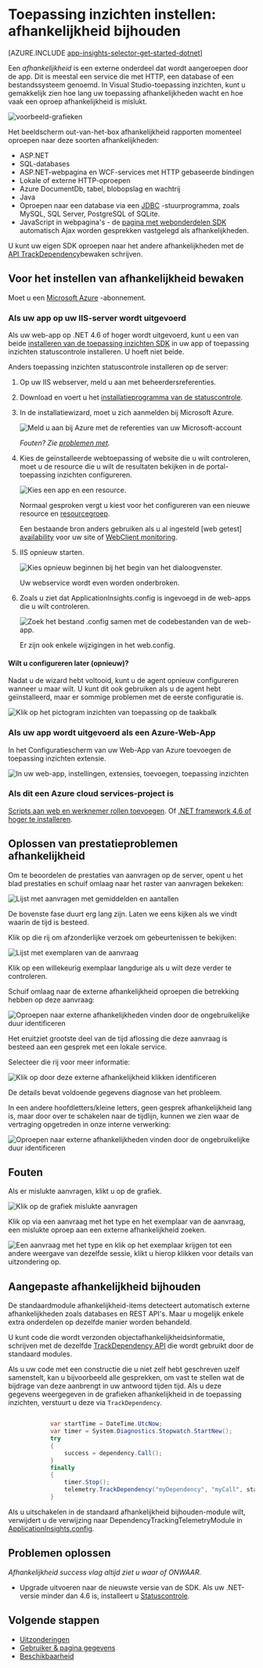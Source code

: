 <properties 
    pageTitle="Afhankelijkheid bijhouden in de toepassing inzichten" 
    description="Gebruik, beschikbaarheid en prestaties van uw on-premises implementatie of Microsoft Azure-webtoepassing met toepassing inzichten analyseren." 
    services="application-insights" 
    documentationCenter=".net"
    authors="alancameronwills" 
    manager="douge"/>

<tags 
    ms.service="application-insights" 
    ms.workload="tbd" 
    ms.tgt_pltfrm="ibiza" 
    ms.devlang="na" 
    ms.topic="article" 
    ms.date="10/24/2016" 
    ms.author="awills"/>


# <a name="set-up-application-insights-dependency-tracking"></a>Toepassing inzichten instellen: afhankelijkheid bijhouden


[AZURE.INCLUDE [app-insights-selector-get-started-dotnet](../../includes/app-insights-selector-get-started-dotnet.md)]



Een *afhankelijkheid* is een externe onderdeel dat wordt aangeroepen door de app. Dit is meestal een service die met HTTP, een database of een bestandssysteem genoemd. In Visual Studio-toepassing inzichten, kunt u gemakkelijk zien hoe lang uw toepassing afhankelijkheden wacht en hoe vaak een oproep afhankelijkheid is mislukt.

![voorbeeld-grafieken](./media/app-insights-asp-net-dependencies/10-intro.png)

Het beeldscherm out-van-het-box afhankelijkheid rapporten momenteel oproepen naar deze soorten afhankelijkheden:

* ASP.NET
 * SQL-databases
 * ASP.NET-webpagina en WCF-services met HTTP gebaseerde bindingen
 * Lokale of externe HTTP-oproepen
 * Azure DocumentDb, tabel, blobopslag en wachtrij
* Java
 * Oproepen naar een database via een [JDBC](http://docs.oracle.com/javase/7/docs/technotes/guides/jdbc/) -stuurprogramma, zoals MySQL, SQL Server, PostgreSQL of SQLite.
* JavaScript in webpagina's - de [pagina met webonderdelen SDK](app-insights-javascript.md) automatisch Ajax worden gesprekken vastgelegd als afhankelijkheden.

U kunt uw eigen SDK oproepen naar het andere afhankelijkheden met de [API TrackDependency](app-insights-api-custom-events-metrics.md#track-dependency)bewaken schrijven.


## <a name="to-set-up-dependency-monitoring"></a>Voor het instellen van afhankelijkheid bewaken

Moet u een [Microsoft Azure](http://azure.com) -abonnement.

### <a name="if-your-app-runs-on-your-iis-server"></a>Als uw app op uw IIS-server wordt uitgevoerd

Als uw web-app op .NET 4.6 of hoger wordt uitgevoerd, kunt u een van beide [installeren van de toepassing inzichten SDK](app-insights-asp-net.md) in uw app of toepassing inzichten statuscontrole installeren. U hoeft niet beide.

Anders toepassing inzichten statuscontrole installeren op de server:

1. Op uw IIS webserver, meld u aan met beheerdersreferenties.
2. Download en voert u het [installatieprogramma van de statuscontrole](http://go.microsoft.com/fwlink/?LinkId=506648).
4. In de installatiewizard, moet u zich aanmelden bij Microsoft Azure.

    ![Meld u aan bij Azure met de referenties van uw Microsoft-account](./media/app-insights-asp-net-dependencies/appinsights-035-signin.png)

    *Fouten? Zie [problemen met](#troubleshooting).*

5. Kies de geïnstalleerde webtoepassing of website die u wilt controleren, moet u de resource die u wilt de resultaten bekijken in de portal-toepassing inzichten configureren.

    ![Kies een app en een resource.](./media/app-insights-asp-net-dependencies/appinsights-036-configAIC.png)

    Normaal gesproken vergt u kiest voor het configureren van een nieuwe resource en [resourcegroep][roles].

    Een bestaande bron anders gebruiken als u al ingesteld [web getest] [ availability] voor uw site of [WebClient monitoring][client].

6. IIS opnieuw starten.

    ![Kies opnieuw beginnen bij het begin van het dialoogvenster.](./media/app-insights-asp-net-dependencies/appinsights-036-restart.png)

    Uw webservice wordt even worden onderbroken.

6. Zoals u ziet dat ApplicationInsights.config is ingevoegd in de web-apps die u wilt controleren.

    ![Zoek het bestand .config samen met de codebestanden van de web-app.](./media/app-insights-asp-net-dependencies/appinsights-034-aiconfig.png)

   Er zijn ook enkele wijzigingen in het web.config.

#### <a name="want-to-reconfigure-later"></a>Wilt u configureren later (opnieuw)?

Nadat u de wizard hebt voltooid, kunt u de agent opnieuw configureren wanneer u maar wilt. U kunt dit ook gebruiken als u de agent hebt geïnstalleerd, maar er sommige problemen met de eerste configuratie is.

![Klik op het pictogram inzichten van toepassing op de taakbalk](./media/app-insights-asp-net-dependencies/appinsights-033-aicRunning.png)


### <a name="if-your-app-runs-as-an-azure-web-app"></a>Als uw app wordt uitgevoerd als een Azure-Web-App

In het Configuratiescherm van uw Web-App van Azure toevoegen de toepassing inzichten extensie.

![In uw web-app, instellingen, extensies, toevoegen, toepassing inzichten](./media/app-insights-asp-net-dependencies/05-extend.png)


### <a name="if-its-an-azure-cloud-services-project"></a>Als dit een Azure cloud services-project is

[Scripts aan web en werknemer rollen toevoegen](app-insights-cloudservices.md#dependencies). Of [.NET framework 4.6 of hoger te installeren](../cloud-services/cloud-services-dotnet-install-dotnet.md).

## <a name="diagnosis"></a>Oplossen van prestatieproblemen afhankelijkheid

Om te beoordelen de prestaties van aanvragen op de server, opent u het blad prestaties en schuif omlaag naar het raster van aanvragen bekeken:

![Lijst met aanvragen met gemiddelden en aantallen](./media/app-insights-asp-net-dependencies/02-reqs.png)

De bovenste fase duurt erg lang zijn. Laten we eens kijken als we vindt waarin de tijd is besteed.

Klik op die rij om afzonderlijke verzoek om gebeurtenissen te bekijken:


![Lijst met exemplaren van de aanvraag](./media/app-insights-asp-net-dependencies/03-instances.png)

Klik op een willekeurig exemplaar langdurige als u wilt deze verder te controleren.

Schuif omlaag naar de externe afhankelijkheid oproepen die betrekking hebben op deze aanvraag:

![Oproepen naar externe afhankelijkheden vinden door de ongebruikelijke duur identificeren](./media/app-insights-asp-net-dependencies/04-dependencies.png)

Het eruitziet grootste deel van de tijd aflossing die deze aanvraag is besteed aan een gesprek met een lokale service. 


Selecteer die rij voor meer informatie:

![Klik op door deze externe afhankelijkheid klikken identificeren](./media/app-insights-asp-net-dependencies/05-detail.png)

De details bevat voldoende gegevens diagnose van het probleem.


In een andere hoofdletters/kleine letters, geen gesprek afhankelijkheid lang is, maar door over te schakelen naar de tijdlijn, kunnen we zien waar de vertraging opgetreden in onze interne verwerking:


![Oproepen naar externe afhankelijkheden vinden door de ongebruikelijke duur identificeren](./media/app-insights-asp-net-dependencies/04-1.png)


## <a name="failures"></a>Fouten

Als er mislukte aanvragen, klikt u op de grafiek.

![Klik op de grafiek mislukte aanvragen](./media/app-insights-asp-net-dependencies/06-fail.png)

Klik op via een aanvraag met het type en het exemplaar van de aanvraag, een mislukte oproep aan een externe afhankelijkheid zoeken.


![Een aanvraag met het type en klik op het exemplaar krijgen tot een andere weergave van dezelfde sessie, klikt u hierop klikken voor details van uitzondering op.](./media/app-insights-asp-net-dependencies/07-faildetail.png)


## <a name="custom-dependency-tracking"></a>Aangepaste afhankelijkheid bijhouden

De standaardmodule afhankelijkheid-items detecteert automatisch externe afhankelijkheden zoals databases en REST API's. Maar u mogelijk enkele extra onderdelen op dezelfde manier worden behandeld. 

U kunt code die wordt verzonden objectafhankelijkheidsinformatie, schrijven met de dezelfde [TrackDependency API](app-insights-api-custom-events-metrics.md#track-dependency) die wordt gebruikt door de standaard modules.

Als u uw code met een constructie die u niet zelf hebt geschreven uzelf samenstelt, kan u bijvoorbeeld alle gesprekken, om vast te stellen wat de bijdrage van deze aanbrengt in uw antwoord tijden tijd. Als u deze gegevens weergegeven in de grafieken afhankelijkheid in de toepassing inzichten, verstuurt u deze via `TrackDependency`.

```C#

            var startTime = DateTime.UtcNow;
            var timer = System.Diagnostics.Stopwatch.StartNew();
            try
            {
                success = dependency.Call();
            }
            finally
            {
                timer.Stop();
                telemetry.TrackDependency("myDependency", "myCall", startTime, timer.Elapsed, success);
            }
```

Als u uitschakelen in de standaard afhankelijkheid bijhouden-module wilt, verwijdert u de verwijzing naar DependencyTrackingTelemetryModule in [ApplicationInsights.config](app-insights-configuration-with-applicationinsights-config.md).

## <a name="troubleshooting"></a>Problemen oplossen

*Afhankelijkheid success vlag altijd ziet u waar of ONWAAR.*

* Upgrade uitvoeren naar de nieuwste versie van de SDK. Als uw .NET-versie minder dan 4.6 is, installeert u [Statuscontrole](app-insights-monitor-performance-live-website-now.md).

## <a name="next-steps"></a>Volgende stappen

- [Uitzonderingen](app-insights-asp-net-exceptions.md)
- [Gebruiker & pagina gegevens][client]
- [Beschikbaarheid](app-insights-monitor-web-app-availability.md)




<!--Link references-->

[api]: app-insights-api-custom-events-metrics.md
[apikey]: app-insights-api-custom-events-metrics.md#ikey
[availability]: app-insights-monitor-web-app-availability.md
[azure]: ../insights-perf-analytics.md
[client]: app-insights-javascript.md
[diagnostic]: app-insights-diagnostic-search.md
[metrics]: app-insights-metrics-explorer.md
[netlogs]: app-insights-asp-net-trace-logs.md
[portal]: http://portal.azure.com/
[qna]: app-insights-troubleshoot-faq.md
[redfield]: app-insights-asp-net-dependencies.md
[roles]: app-insights-resources-roles-access-control.md

 
